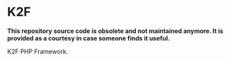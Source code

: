 K2F
===

**This repository source code is obsolete and not maintained anymore. It is provided as a courtesy in case someone finds it useful.**

K2F PHP Framework.
